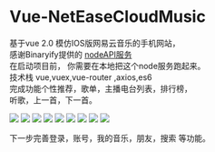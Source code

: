 # Vue-NetEaseCloudMusic

基于vue 2.0  模仿IOS版网易云音乐的手机网站，<br>
感谢Binaryify提供的 <a href="https://github.com/Binaryify/NeteaseCloudMusicApi" targer="_blank">nodeAPI服务</a><br>
在启动项目前， 你需要在本地把这个node服务跑起来。<br>
技术栈  vue,vuex,vue-router ,axios,es6<br>
完成功能个性推荐，歌单，主播电台列表，排行榜，<br>
听歌，上一首，下一首。

<img src="http://i2.muimg.com/591508/9262e04c1d3c63a4.png">
<img src="http://i2.muimg.com/591508/ce1db5a77fcf055d.png">
<img src="http://i2.muimg.com/591508/98e854c894b33bf0.png">
<img src="http://i2.muimg.com/591508/d23bb93c25754b79.png">
<img src="http://i2.muimg.com/591508/a3ff593a432a9376.png">
<img src="http://i2.muimg.com/591508/5cc295ca272d1b2a.png">
<img src="http://i2.muimg.com/591508/04ff04df95787cb0.png">
<img src="http://a1.qpic.cn/psb?/V13MsdGY0Zybfg/ZwERT8BIFWWFisrnlMiF3cAwTGZh88CUlVjWDcTcrlU!/b/dGsBAAAAAAAA&bo=ygEsAwAAAAADB8Y!&rf=viewer_4&t=5">
<img src="http://a3.qpic.cn/psb?/V13MsdGY0Zybfg/naZ1jLMLYAdJlBdPjhE4TG50EQfkRy8UxNILQoTrGVc!/b/dGoBAAAAAAAA&bo=pAHqAgAAAAADAGg!&rf=viewer_4&t=5">

下一步完善登录，账号，我的音乐，朋友，搜索 等功能。

